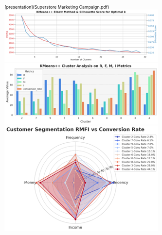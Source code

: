 [presentation](Superstore Marketing Campaign.pdf)
![image](./pics/p21.png)
![image](./pics/p22.png)
![image](./pics/p14.png)




